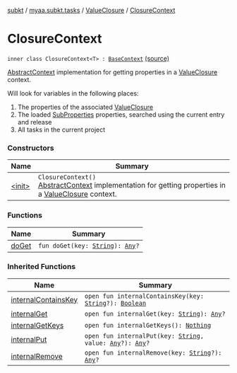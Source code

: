 [subkt](../../../index.md) / [myaa.subkt.tasks](../../index.md) / [ValueClosure](../index.md) / [ClosureContext](./index.md)

# ClosureContext

`inner class ClosureContext<T> : `[`BaseContext`](../../-base-context/index.md) [(source)](https://github.com/Myaamori/SubKt/blob/0.1.8/src/main/kotlin/myaa/subkt/tasks/tasks.kt#L469)

[AbstractContext](https://velocity.apache.org/engine/2.2/apidocs/org/apache/velocity/context/AbstractContext.html) implementation for getting properties in a [ValueClosure](../index.md) context.

Will look for variables in the following places:

1. The properties of the associated [ValueClosure](../index.md)
2. The loaded [SubProperties](../../-sub-properties/index.md) properties, searched using the current entry and release
3. All tasks in the current project

### Constructors

| Name | Summary |
|---|---|
| [&lt;init&gt;](-init-.md) | `ClosureContext()`<br>[AbstractContext](https://velocity.apache.org/engine/2.2/apidocs/org/apache/velocity/context/AbstractContext.html) implementation for getting properties in a [ValueClosure](../index.md) context. |

### Functions

| Name | Summary |
|---|---|
| [doGet](do-get.md) | `fun doGet(key: `[`String`](https://kotlinlang.org/api/latest/jvm/stdlib/kotlin/-string/index.html)`): `[`Any`](https://kotlinlang.org/api/latest/jvm/stdlib/kotlin/-any/index.html)`?` |

### Inherited Functions

| Name | Summary |
|---|---|
| [internalContainsKey](../../-base-context/internal-contains-key.md) | `open fun internalContainsKey(key: `[`String`](https://kotlinlang.org/api/latest/jvm/stdlib/kotlin/-string/index.html)`?): `[`Boolean`](https://kotlinlang.org/api/latest/jvm/stdlib/kotlin/-boolean/index.html) |
| [internalGet](../../-base-context/internal-get.md) | `open fun internalGet(key: `[`String`](https://kotlinlang.org/api/latest/jvm/stdlib/kotlin/-string/index.html)`): `[`Any`](https://kotlinlang.org/api/latest/jvm/stdlib/kotlin/-any/index.html)`?` |
| [internalGetKeys](../../-base-context/internal-get-keys.md) | `open fun internalGetKeys(): `[`Nothing`](https://kotlinlang.org/api/latest/jvm/stdlib/kotlin/-nothing/index.html) |
| [internalPut](../../-base-context/internal-put.md) | `open fun internalPut(key: `[`String`](https://kotlinlang.org/api/latest/jvm/stdlib/kotlin/-string/index.html)`, value: `[`Any`](https://kotlinlang.org/api/latest/jvm/stdlib/kotlin/-any/index.html)`?): `[`Any`](https://kotlinlang.org/api/latest/jvm/stdlib/kotlin/-any/index.html)`?` |
| [internalRemove](../../-base-context/internal-remove.md) | `open fun internalRemove(key: `[`String`](https://kotlinlang.org/api/latest/jvm/stdlib/kotlin/-string/index.html)`?): `[`Any`](https://kotlinlang.org/api/latest/jvm/stdlib/kotlin/-any/index.html)`?` |
